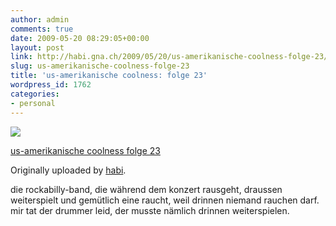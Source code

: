 ```yaml
---
author: admin
comments: true
date: 2009-05-20 08:29:05+00:00
layout: post
link: http://habi.gna.ch/2009/05/20/us-amerikanische-coolness-folge-23/
slug: us-amerikanische-coolness-folge-23
title: 'us-amerikanische coolness: folge 23'
wordpress_id: 1762
categories:
- personal
---
```



 [![](http://farm4.static.flickr.com/3383/3548472262_344aee0536_m.jpg)](http://www.flickr.com/photos/habi/3548472262/)
   

 
  [us-amerikanische coolness folge 23](http://www.flickr.com/photos/habi/3548472262/)
    

  Originally uploaded by [habi](http://www.flickr.com/people/habi/).
 



die rockabilly-band, die während dem konzert rausgeht, draussen weiterspielt und gemütlich eine raucht, weil drinnen niemand rauchen darf. mir tat der drummer leid, der musste nämlich drinnen weiterspielen.
  

